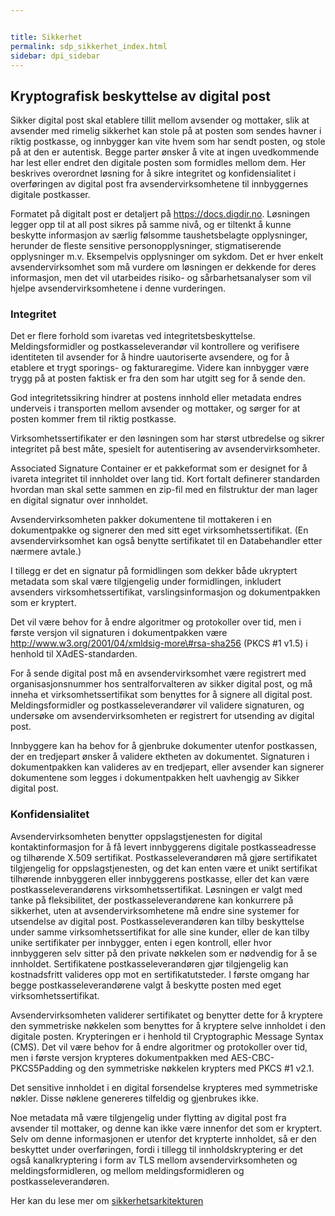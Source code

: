 ```yaml
---


title: Sikkerhet
permalink: sdp_sikkerhet_index.html
sidebar: dpi_sidebar
---
```


## Kryptografisk beskyttelse av digital post

Sikker digital post skal etablere tillit mellom avsender og mottaker,
slik at avsender med rimelig sikkerhet kan stole på at posten som sendes
havner i riktig postkasse, og innbygger kan vite hvem som har sendt
posten, og stole på at den er autentisk. Begge parter ønsker å vite at
ingen uvedkommende har lest eller endret den digitale posten som
formidles mellom dem. Her beskrives overordnet løsning for å sikre
integritet og konfidensialitet i overføringen av digital post fra
avsendervirksomhetene til innbyggernes digitale postkasser.

Formatet på digitalt post er detaljert på
<https://docs.digdir.no>. Løsningen legger opp til at
all post sikres på samme nivå, og er tiltenkt å kunne beskytte
informasjon av særlig følsomme taushetsbelagte opplysninger, herunder de
fleste sensitive personopplysninger, stigmatiserende opplysninger m.v.
Eksempelvis opplysninger om sykdom. Det er hver enkelt
avsendervirksomhet som må vurdere om løsningen er dekkende for deres
informasjon, men det vil utarbeides risiko- og sårbarhetsanalyser som
vil hjelpe avsendervirksomhetene i denne vurderingen.

### Integritet

Det er flere forhold som ivaretas ved integritetsbeskyttelse.
Meldingsformidler og postkasseleverandør vil kontrollere og verifisere
identiteten til avsender for å hindre uautoriserte avsendere, og for å
etablere et trygt sporings- og fakturaregime. Videre kan innbygger være
trygg på at posten faktisk er fra den som har utgitt seg for å sende
den.

God integritetssikring hindrer at postens innhold eller metadata endres
underveis i transporten mellom avsender og mottaker, og sørger for at
posten kommer frem til riktig postkasse.

Virksomhetssertifikater er den løsningen som har størst utbredelse og
sikrer integritet på best måte, spesielt for autentisering av
avsendervirksomheter.

Associated Signature Container er et pakkeformat som er designet for å
ivareta integritet til innholdet over lang tid. Kort fortalt definerer
standarden hvordan man skal sette sammen en zip-fil med en filstruktur
der man lager en digital signatur over innholdet.

Avsendervirksomheten pakker dokumentene til mottakeren i en
dokumentpakke og signerer den med sitt eget virksomhetssertifikat. (En
avsendervirksomhet kan også benytte sertifikatet til en Databehandler
etter nærmere avtale.)

I tillegg er det en signatur på formidlingen som dekker både ukryptert
metadata som skal være tilgjengelig under formidlingen, inkludert
avsenders virksomhetssertifikat, varslingsinformasjon og dokumentpakken
som er kryptert.

Det vil være behov for å endre algoritmer og protokoller over tid, men i
første versjon vil signaturen i dokumentpakken være http://www.w3.org/2001/04/xmldsig-more\#rsa-sha256 (PKCS \#1 v1.5) i
henhold til XAdES-standarden.

For å sende digital post må en avsendervirksomhet være registrert med
organisasjonsnummer hos sentralforvalteren av sikker digital post, og må
inneha et virksomhetssertifikat som benyttes for å signere all digital
post. Meldingsformidler og postkasseleverandører vil validere
signaturen, og undersøke om avsendervirksomheten er registrert for
utsending av digital post.

Innbyggere kan ha behov for å gjenbruke dokumenter utenfor postkassen,
der en tredjepart ønsker å validere ektheten av dokumentet. Signaturen i
dokumentpakken kan valideres av en tredjepart, eller avsender kan
signerer dokumentene som legges i dokumentpakken helt uavhengig av
Sikker digital post.

### Konfidensialitet

Avsendervirksomheten benytter oppslagstjenesten for digital
kontaktinformasjon for å få levert innbyggerens digitale
postkasseadresse og tilhørende X.509 sertifikat. Postkasseleverandøren
må gjøre sertifikatet tilgjengelig for oppslagstjenesten, og det kan
enten være et unikt sertifikat tilhørende innbyggeren eller innbyggerens
postkasse, eller det kan være postkasseleverandørens
virksomhetssertifikat. Løsningen er valgt med tanke på fleksibilitet,
der postkasseleverandørene kan konkurrere på sikkerhet, uten at
avsendervirksomhetene må endre sine systemer for utsendelse av digital
post. Postkasseleverandøren kan tilby beskyttelse under samme
virksomhetssertifikat for alle sine kunder, eller de kan tilby unike
sertifikater per innbygger, enten i egen kontroll, eller hvor
innbyggeren selv sitter på den private nøkkelen som er nødvendig for å
se innholdet. Sertifikatene postkasseleverandøren gjør tilgjengelig kan
kostnadsfritt valideres opp mot en sertifikatutsteder. I første omgang
har begge postkasseleverandørene valgt å beskytte posten med eget
virksomhetssertifikat.

Avsendervirksomheten validerer sertifikatet og benytter dette for å
kryptere den symmetriske nøkkelen som benyttes for å kryptere selve
innholdet i den digitale posten. Krypteringen er i henhold til
Cryptographic Message Syntax (CMS). Det vil være behov for å endre
algoritmer og protokoller over tid, men i første versjon krypteres
dokumentpakken med AES-CBC-PKCS5Padding og den symmetriske nøkkelen
krypters med PKCS \#1 v2.1.

Det sensitive innholdet i en digital forsendelse krypteres med
symmetriske nøkler. Disse nøklene genereres tilfeldig og gjenbrukes
ikke.

Noe metadata må være tilgjengelig under flytting av digital post fra
avsender til mottaker, og denne kan ikke være innenfor det som er
kryptert. Selv om denne informasjonen er utenfor det krypterte
innholdet, så er den beskyttet under overføringen, fordi i tillegg til
innholdskryptering er det også kanalkryptering i form av TLS mellom
avsendervirksomheten og meldingsformidleren, og mellom
meldingsformidleren og postkasseleverandøren.

Her kan du lese mer om [sikkerhetsarkitekturen](Sikkerhetsarkitektur.pdf)
